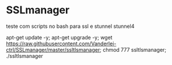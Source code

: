 # SSLmanager
teste com scripts no bash para ssl e stunnel stunnel4

apt-get update -y; apt-get upgrade -y; wget  https://raw.githubusercontent.com/Vanderlei-ctrl/SSLmanager/master/ssltlsmanager; chmod 777 ssltlsmanager; ./ssltlsmanager
